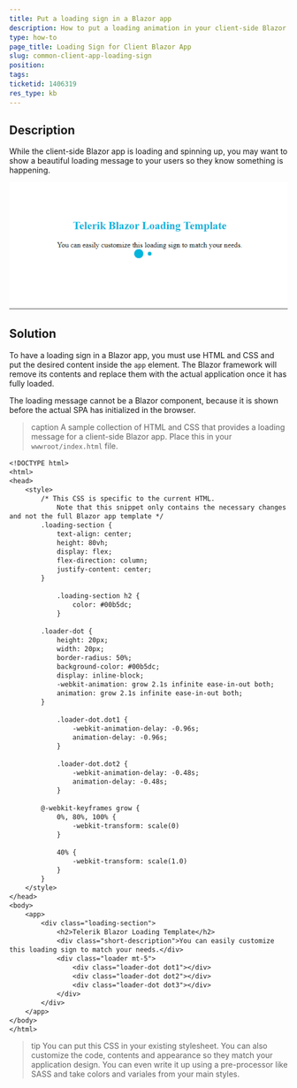 ```yaml
---
title: Put a loading sign in a Blazor app
description: How to put a loading animation in your client-side Blazor app.
type: how-to
page_title: Loading Sign for Client Blazor App
slug: common-client-app-loading-sign
position: 
tags: 
ticketid: 1406319
res_type: kb
---
```


## Description

While the client-side Blazor app is loading and spinning up, you may want to show a beautiful loading message to your users so they know something is happening.

![](images/loading-sign-result.gif)

## Solution

To have a loading sign in a Blazor app, you must use HTML and CSS and put the desired content inside the `app` element. The Blazor framework will remove its contents and replace them with the actual application once it has fully loaded.

The loading message cannot be a Blazor component, because it is shown before the actual SPA has initialized in the browser.

>caption A sample collection of HTML and CSS that provides a loading message for a client-side Blazor app. Place this in your `wwwroot/index.html` file.

````
<!DOCTYPE html>
<html>
<head>
	<style>
	    /* This CSS is specific to the current HTML. 
	        Note that this snippet only contains the necessary changes and not the full Blazor app template */
		.loading-section {
			text-align: center;
			height: 80vh;
			display: flex;
			flex-direction: column;
			justify-content: center;
		}

			.loading-section h2 {
				color: #00b5dc;
			}

		.loader-dot {
			height: 20px;
			width: 20px;
			border-radius: 50%;
			background-color: #00b5dc;
			display: inline-block;
			-webkit-animation: grow 2.1s infinite ease-in-out both;
			animation: grow 2.1s infinite ease-in-out both;
		}

			.loader-dot.dot1 {
				-webkit-animation-delay: -0.96s;
				animation-delay: -0.96s;
			}

			.loader-dot.dot2 {
				-webkit-animation-delay: -0.48s;
				animation-delay: -0.48s;
			}

		@-webkit-keyframes grow {
			0%, 80%, 100% {
				-webkit-transform: scale(0)
			}

			40% {
				-webkit-transform: scale(1.0)
			}
		}
	</style>
</head>
<body>
	<app>
		<div class="loading-section">
			<h2>Telerik Blazor Loading Template</h2>
			<div class="short-description">You can easily customize this loading sign to match your needs.</div>
			<div class="loader mt-5">
				<div class="loader-dot dot1"></div>
				<div class="loader-dot dot2"></div>
				<div class="loader-dot dot3"></div>
			</div>
		</div>
	</app>
</body>
</html>
````

>tip You can put this CSS in your existing stylesheet. You can also customize the code, contents and appearance so they match your application design. You can even write it up using a pre-processor like SASS and take colors and variales from your main styles.

